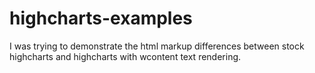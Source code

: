 # highcharts-examples

I was trying to demonstrate the html markup differences between stock highcharts and highcharts with wcontent text rendering.
